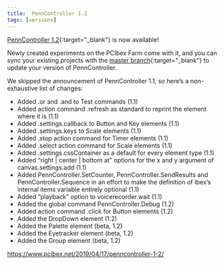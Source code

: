 ```yaml
---
title:  PennController 1.2
tags: [versions]
---
```


[PennController 1.2](https://github.com/PennController/penncontroller/tree/master/releases/1.5){:target="_blank"} is now available!

Newly created experiments on the PCIbex Farm come with it, and you can sync your existing projects with the [master branch](https://github.com/PennController/Sync){:target="_blank"} to update your version of PennController.

We skipped the announcement of PennController 1.1, so here’s a non-exhaustive list of changes:

+ Added .or and .and to Test commands (1.1)
+ Added action command .refresh as standard to reprint the element where it is (1.1)
+ Added .settings.callback to Button and Key elements (1.1)
+ Added .settings.keys to Scale elements (1.1)
+ Added .stop action command for Timer elements (1.1)
+ Added .select action command for Scale elements (1.1)
+ Added .settings.cssContainer as a default for every element type (1.1)
+ Added “right | center | bottom at” options for the x and y argument of canvas.settings.add (1.1)
+ Added PennController.SetCounter, PennController.SendResults and PennController.Sequence in an effort to make the definition of Ibex’s internal items variable entirely optional (1.1)
+ Added “playback” option to voicerecorder.wait (1.1)
+ Added the global command PennController.Debug (1.2)
+ Added action command .click for Button elements (1.2)
+ Added the DropDown element (1.2)
+ Added the Palette element (beta, 1.2)
+ Added the Eyetracker element (beta, 1.2)
+ Added the Group element (beta, 1.2)

https://www.pcibex.net/2019/04/17/penncontroller-1-2/